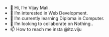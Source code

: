 - 👋 Hi, I’m Vijay Mali.
- 👀 I’m interested in Web Development.
- 🌱 I’m currently learning Diploma in Computer.
- 💞️ I’m looking to collaborate on Nothing..
- 📫 How to reach me insta @itz.viju

<!---
viju2004/viju2004 is a ✨ special ✨ repository because its `README.md` (this file) appears on your GitHub profile.
You can click the Preview link to take a look at your changes.
--->
